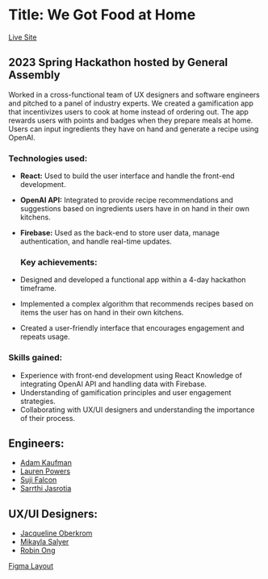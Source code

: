 # Title: We Got Food at Home

[Live Site](https://we-got-food-at-home.netlify.app/)

## 2023 Spring Hackathon hosted by General Assembly

Worked in a cross-functional team of UX designers and software engineers and pitched to a panel of industry experts. We created a gamification app that incentivizes users to cook at home instead of ordering out. The app rewards users with points and badges when they prepare meals at home. Users can input ingredients they have on hand and generate a recipe using OpenAI.

### Technologies used:

- **React:** Used to build the user interface and handle the front-end development.
- **OpenAI API:** Integrated to provide recipe recommendations and suggestions based on ingredients users have in on hand in their own kitchens.
- **Firebase:** Used as the back-end to store user data, manage authentication, and handle real-time updates.

  ### Key achievements:

- Designed and developed a functional app within a 4-day hackathon timeframe.
- Implemented a complex algorithm that recommends recipes based on items the user has on hand in their own kitchens.
- Created a user-friendly interface that encourages engagement and repeats usage.

### Skills gained:

- Experience with front-end development using React
  Knowledge of integrating OpenAI API and handling data with Firebase.
- Understanding of gamification principles and user engagement strategies.
- Collaborating with UX/UI designers and understanding the importance of their process.

## Engineers:

- [Adam Kaufman](https://github.com/akauf13)
- [Lauren Powers](https://github.com/laurenpowers20)
- [Suji Falcon](https://github.com/vvsuji)
- [Sarrthi Jasrotia](https://github.com/SarrthiJasrotia)

## UX/UI Designers:

- [Jacqueline Oberkrom](https://www.jacquelineoberkrom.com/)
- [Mikayla Salyer](https://www.mikaylasalyer.com/)
- [Robin Ong](https://www.robinong.com/)

[Figma Layout](https://www.figma.com/file/fPJsf2RvARy5zWy7LvlHYr/Food%40Home?node-id=92-475&t=dcNzCdV50c7E7YCK-0)
